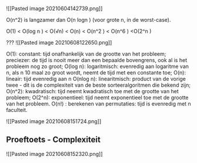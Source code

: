 ![[Pasted image 20210604142739.png]]
   

O(n^2) is langzamer dan O(n log⁡n ) (voor grote n, in de worst-case).

O(1) < O(log ⁡n ) < O(√n) < O(n) < O(n^2 ) < O(n^6 ) <O(2^n )

???
![[Pasted image 20210608122650.png]]

O(1): constant: tijd onafhankelijk van de grootte van het probleem; preciezer: de tijd is nooit meer dan een bepaalde bovengrens, ook al is het probleem nog zo groot;
O(log n): logaritmisch: evenredig aan logaritme van n, als n 10 maal zo groot wordt, neemt de tijd met een constante toe;
O(n): lineair: tijd evenredig aan n
O(nlog n): linearitmisch: product van de vorige twee - dit is de complexiteit van de beste sorteeralgoritmen die bekend zijn;
O(n^2): kwadratisch: tijd neemt kwadratisch toe met de grootte van het probleem;
O(2^n): exponentieel: tijd neemt exponentieel toe met de grootte van het probleem.
O(n!) : berekenen van permutaties: tijd is evenredig met n faculteit.

![[Pasted image 20210608151724.png]]

## Proeftoets - Complexiteit
![[Pasted image 20210608152320.png]]